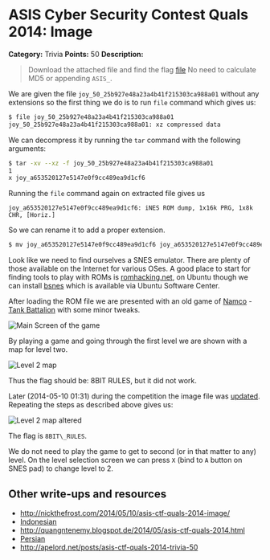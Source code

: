 # ASIS Cyber Security Contest Quals 2014: Image

**Category:** Trivia
**Points:** 50
**Description:**

> Download the attached file and find the flag
> [file](joy_50_25b927e48a23a4b41f215303ca988a01)
> No need to calculate MD5 or appending `ASIS_`.

We are given the file `joy_50_25b927e48a23a4b41f215303ca988a01` without any extensions so the first thing we do is to run `file` command which gives us:

```bash
$ file joy_50_25b927e48a23a4b41f215303ca988a01
joy_50_25b927e48a23a4b41f215303ca988a01: xz compressed data
```

We can decompress it by running the `tar` command with the following arguments:

```bash
$ tar -xv --xz -f joy_50_25b927e48a23a4b41f215303ca988a01
1
x joy_a653520127e5147e0f9cc489ea9d1cf6
```

Running the `file` command again on extracted file gives us

```
joy_a653520127e5147e0f9cc489ea9d1cf6: iNES ROM dump, 1x16k PRG, 1x8k CHR, [Horiz.]
```

So we can rename it to add a proper extension.

```bash
$ mv joy_a653520127e5147e0f9cc489ea9d1cf6 joy_a653520127e5147e0f9cc489ea9d1cf6.nes
```

Look like we need to find ourselves a SNES emulator. There are plenty of those available on the Internet for various OSes. A good place to start for finding tools to play with ROMs is [romhacking.net](http://www.romhacking.net), on Ubuntu though we can install [bsnes](https://apps.ubuntu.com/cat/applications/bsnes/) which is available via Ubuntu Software Center.

After loading the ROM file we are presented with an old game of [Namco](http://en.wikipedia.org/wiki/Namco) - [Tank Battalion](http://en.wikipedia.org/wiki/Tank_Battalion) with some minor tweaks.

![Main Screen of the game](main-screen.png)

By playing a game and going through the first level we are shown with a map for level two.

![Level 2 map](level-2.png)

Thus the flag should be: 8BIT RULES, but it did not work.

Later (2014-05-10 01:31) during the competition the image file was [updated](trivia_50_88da3c57a7b4489036943d35d551cab2). Repeating the steps as described above gives us:

![Level 2 map altered](level-2-updated.png)

The flag is `8BIT\_RULES`.

We do not need to play the game to get to second (or in that matter to any) level. On the level selection screen we can press `X` (bind to `A` button on SNES pad) to change level to 2.

## Other write-ups and resources

* <http://nickthefrost.com/2014/05/10/asis-ctf-quals-2014-image/>
* [Indonesian](http://blog.rentjong.net/2014/05/asis-quals-2014-image-trivia-50.html)
* <http://quangntenemy.blogspot.de/2014/05/asis-ctf-quals-2014.html>
* [Persian](http://xploit.ir/asis-2014-quals-%D8%AA%D8%B5%D9%88%DB%8C%D8%B1-%D9%BE%D8%B1%D9%88%D9%86%D8%AF%D9%87/)
* <http://apelord.net/posts/asis-ctf-quals-2014-trivia-50>
